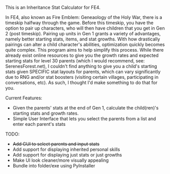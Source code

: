 This is an Inheritance Stat Calculator for FE4.

In FE4, also known as Fire Emblem: Geneaology of the Holy War, there is a timeskip halfway through the game.
Before this timeskip, you have the option to pair up characters, who will then have children that you get in Gen 2 (post timeskip).
Pairing up units in Gen 1 grants a variety of advantages, namely better starting stats, items, and stat growths.
With how drastically pairings can alter a child character's abilities, optimization quickly becomes quite complex. This program aims to help simplify this process.
While there already exist online resources to give you the growth rates and expected starting stats for level 30 parents (which I would recommend, see: SerenesForest.net), I couldn't find anything to give you a child's starting stats given SPECIFIC stat layouts for parents, which can vary significantly due to RNG and/or stat boosters (visiting certain villages, participating in conversations, etc). As such, I thought I'd make something to do that for you.

Current Features:
- Given the parents' stats at the end of Gen 1, calculate the child(ren)'s starting stats and growth rates.
- Simple User Interface that lets you select the parents from a list and enter each parent's stats
   
   
TODO:
- ~~Add GUI to select parents and input stats~~
- Add support for displaying inherited personal skills
- Add support for displaying just stats or just growths
- Make UI look cleaner/more visually appealing
- Bundle into folder/exe using PyInstaller
